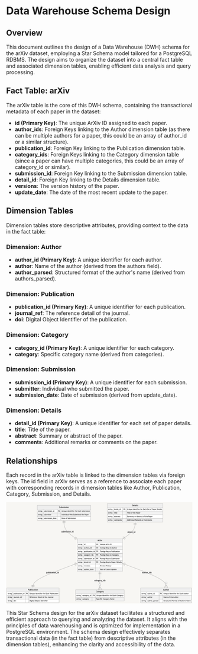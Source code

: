 # Data Warehouse Schema Design

## Overview

This document outlines the design of a Data Warehouse (DWH) schema for the arXiv dataset, employing a Star Schema model tailored for a PostgreSQL RDBMS. The design aims to organize the dataset into a central fact table and associated dimension tables, enabling efficient data analysis and query processing.

## Fact Table: arXiv

The arXiv table is the core of this DWH schema, containing the transactional metadata of each paper in the dataset:

- **id (Primary Key)**: The unique ArXiv ID assigned to each paper.
- **author_ids**: Foreign Keys linking to the Author dimension table (as there can be multiple authors for a paper, this could be an array of author_id or a similar structure).
- **publication_id**: Foreign Key linking to the Publication dimension table.
- **category_ids**: Foreign Keys linking to the Category dimension table (since a paper can have multiple categories, this could be an array of category_id or similar).
- **submission_id**: Foreign Key linking to the Submission dimension table.
- **detail_id**: Foreign Key linking to the Details dimension table.
- **versions**: The version history of the paper.
- **update_date**: The date of the most recent update to the paper.

## Dimension Tables

Dimension tables store descriptive attributes, providing context to the data in the fact table:

### Dimension: Author
- **author_id (Primary Key)**: A unique identifier for each author.
- **author**: Name of the author (derived from the authors field).
- **author_parsed**: Structured format of the author's name (derived from authors_parsed).

### Dimension: Publication
- **publication_id (Primary Key)**: A unique identifier for each publication.
- **journal_ref**: The reference detail of the journal.
- **doi**: Digital Object Identifier of the publication.

### Dimension: Category
- **category_id (Primary Key)**: A unique identifier for each category.
- **category**: Specific category name (derived from categories).

### Dimension: Submission
- **submission_id (Primary Key)**: A unique identifier for each submission.
- **submitter**: Individual who submitted the paper.
- **submission_date**: Date of submission (derived from update_date).

### Dimension: Details
- **detail_id (Primary Key)**: A unique identifier for each set of paper details.
- **title**: Title of the paper.
- **abstract**: Summary or abstract of the paper.
- **comments**: Additional remarks or comments on the paper.

## Relationships

Each record in the arXiv table is linked to the dimension tables via foreign keys. The id field in arXiv serves as a reference to associate each paper with corresponding records in dimension tables like Author, Publication, Category, Submission, and Details.

![DWH Design Visualization](../assets/dwh_design.png)

This Star Schema design for the arXiv dataset facilitates a structured and efficient approach to querying and analyzing the dataset. It aligns with the principles of data warehousing and is optimized for implementation in a PostgreSQL environment. The schema design effectively separates transactional data (in the fact table) from descriptive attributes (in the dimension tables), enhancing the clarity and accessibility of the data.